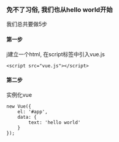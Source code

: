 ### 免不了习俗, 我们也从hello world开始

我们总共要做5步

#### 第一步

j建立一个html, 在script标签中引入vue.js

```
<script src="vue.js"></script>
```

#### 第二步

实例化vue

```
new Vue({
    el: '#app',
    data: {
        text: 'hello world'
    }
});
```




